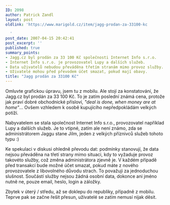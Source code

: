 ```yaml
---
ID: 2098
author: Patrick Zandl
layout: post
oldlink: 'https://www.marigold.cz/item/jagg-prodan-za-33100-kc

  '
post_date: 2007-04-15 20:42:41
post_excerpt: ''
published: true
summary_points:
- Jagg.cz byl prodán za 33 100 Kč společnosti Internet Info s.r.o.
- Internet Info s.r.o. je provozovatel Lupy a dalších služeb.
- Data uživatelů nebudou převáděna třetím stranám mimo provoz služby.
- Uživatelé mohou před převodem účet smazat, pokud mají obavy.
title: "Jagg prodán za 33100 Kč"
---
```


Omluvte grafickou úpravu, jsem tu z mobilu. Ale stojí za konstatování, že Jagg.cz byl prodán za 33 100 Kč. To je zatím poslední známá cena, protože jak praví dobré obchodnické přísloví, <em>"deal is done, when money are at home"</em>... Ovšem vzhledem k osobě kupujícího nepředpokládám velkých potíží. 

Nabyvatelem se stala společnost Internet Info s.r.o., provozovatel například Lupy a dalších služeb. Je to vtipné, zatím ale není známo, zda se administrátorem Jaggu stane Jilm, jeden z velkých příznivců služeb tohoto typu :)

Ke spekulaci v diskusi ohledně převodu dat: podmínky stanovují, že data nejsou převáděna na třetí strany mimo situaci, kdy to vyžaduje provoz takovéto služby, což změna administrátora zjevně je. V každém případě před transakcí bude možné účet smazat, pokud máte z nového provozovatele z libovolného důvodu strach. To považuji za jednoduchou slušnost. Součástí služby nejsou žádná osobní data, dokonce ani jméno nutně ne, pouze email, heslo, login a záložky. 

Zbytek v úterý / středu, až se doklepu do republiky, případně z mobilu. Teprve pak se začne řešit přesun, uživatelé se zatím nemusí nijak děsit.
